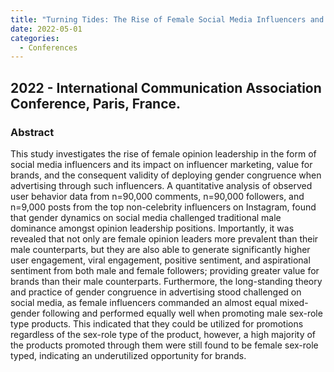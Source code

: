 ```yaml
---
title: "Turning Tides: The Rise of Female Social Media Influencers and the End of Gender Congruency in Influencer Marketing [Poster]"
date: 2022-05-01
categories:
  - Conferences
---
```



## 2022 - International Communication Association Conference, Paris, France.


### Abstract


This study investigates the rise of female opinion leadership in the form of social media influencers and its impact on influencer marketing, value for brands, and the consequent validity of deploying gender congruence when advertising through such influencers. A quantitative analysis of observed user behavior data from n=90,000 comments, n=90,000 followers, and n=9,000 posts from the top non-celebrity influencers on Instagram, found that gender dynamics on social media challenged traditional male dominance amongst opinion leadership positions. Importantly, it was revealed that not only are female opinion leaders more prevalent than their male counterparts, but they are also able to generate significantly higher user engagement, viral engagement, positive sentiment, and aspirational sentiment from both male and female followers; providing greater value for brands than their male counterparts. Furthermore, the long-standing theory and practice of gender congruence in advertising stood challenged on social media, as female influencers commanded an almost equal mixed-gender following and performed equally well when promoting male sex-role type products. This indicated that they could be utilized for promotions regardless of the sex-role type of the product, however, a high majority of the products promoted through them were still found to be female sex-role typed, indicating an underutilized opportunity for brands.
